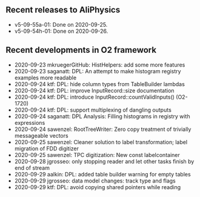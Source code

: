 ## Recent releases to AliPhysics
- v5-09-55a-01: Done on 2020-09-25.
- v5-09-54h-01: Done on 2020-09-26.
## Recent developments in O2 framework
- 2020-09-23 mkruegerGitHub: HistHelpers: add some more features
- 2020-09-23 saganatt: DPL: An attempt to make histogram registry examples more readable
- 2020-09-24 ktf: DPL: hide column types from TableBuilder lambdas
- 2020-09-24 ktf: DPL: improve InputRecord::size documentation 
- 2020-09-24 ktf: DPL: introduce InputRecord::countValidInputs() (O2-1720)
- 2020-09-24 ktf: DPL: support multiplexing of dangling outputs
- 2020-09-24 saganatt: DPL Analysis: Filling histograms in registry with expressions
- 2020-09-24 sawenzel: RootTreeWriter: Zero copy treatment of trivially messageable vectors
- 2020-09-25 sawenzel: Cleaner solution to label transformation; label migration of FDD digitizer
- 2020-09-25 sawenzel: TPC digitization: New const labelcontainer
- 2020-09-28 jgrosseo: only stopping reader and let other tasks finish by end of stream
- 2020-09-29 aalkin: DPL: added table builder warning for empty tables
- 2020-09-29 jgrosseo: data model changes: track type and flags
- 2020-09-29 ktf: DPL: avoid copying shared pointers while reading
